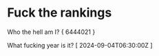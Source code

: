 # Fuck the rankings

Who the hell am I?
{ 6444021 }

What fucking year is it?
[ 2024-09-04T06:30:00Z ]
